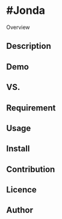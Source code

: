 #Jonda
====

Overview

## Description

## Demo

## VS. 

## Requirement

## Usage

## Install

## Contribution

## Licence

## Author

